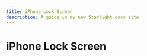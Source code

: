 ```yaml
---
title: iPhone Lock Screen
description: A guide in my new Starlight docs site.
---
```


# iPhone Lock Screen
